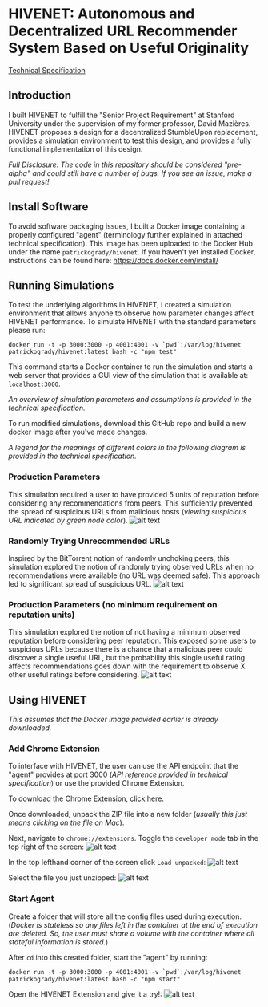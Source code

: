 # HIVENET: Autonomous and Decentralized URL Recommender System Based on Useful Originality
[Technical Specification](https://hackmd.io/@patrickogrady/hivenet)

## Introduction
I built HIVENET to fulfill the "Senior Project Requirement" at Stanford
University under the supervision of my former professor, David Mazières. HIVENET
proposes a design for a decentralized StumbleUpon replacement, provides a
simulation environment to test this design, and provides a fully functional
implementation of this design.

*Full Disclosure: The code in this repository should be considered "pre-alpha"
and could still have a number of bugs. If you see an issue, make a pull request!*

## Install Software
To avoid software packaging issues, I built a Docker image containing a properly
configured "agent" (terminology further explained in attached technical
specification). This image has been uploaded to the Docker Hub under the name
`patrickogrady/hivenet`. If you haven't yet installed Docker, instructions can
be found here: https://docs.docker.com/install/

## Running Simulations
To test the underlying algorithms in HIVENET, I created a simulation
environment that allows anyone to observe how parameter changes affect HIVENET
performance. To simulate HIVENET with the standard parameters please run:
```
docker run -t -p 3000:3000 -p 4001:4001 -v `pwd`:/var/log/hivenet patrickogrady/hivenet:latest bash -c "npm test"
```

This command starts a Docker container to run the simulation and starts a
web server that provides a GUI view of the simulation that is available at:
`localhost:3000`.

*An overview of simulation parameters and assumptions is provided in the
technical specification.*

To run modified simulations, download this GitHub repo and build a new docker
image after you've made changes.

*A legend for the meanings of different colors in the following diagram is
provided in the technical specification.*

### Production Parameters
This simulation required a user to have provided 5 units of reputation before
considering any recommendations from peers. This sufficiently prevented the
spread of suspicious URLs from malicious hosts (*viewing suspicious URL
indicated by green node color*).
![alt text](https://github.com/uncompany/hivenet/raw/master/readmeAssets/image1.png)
### Randomly Trying Unrecommended URLs
Inspired by the BitTorrent notion of randomly unchoking peers, this simulation
explored the notion of randomly trying observed URLs when no recommendations
were available (no URL was deemed safe). This approach led to significant spread
of suspicious URL.
![alt text](https://github.com/uncompany/hivenet/raw/master/readmeAssets/image3.png)

### Production Parameters (no minimum requirement on reputation units)
This simulation explored the notion of not having a minimum observed reputation
before considering peer reputation. This exposed some users to suspicious URLs
because there is a chance that a malicious peer could discover a single useful
URL, but the probability this single useful rating affects recommendations goes
down with the requirement to observe X other useful ratings before considering.
![alt text](https://github.com/uncompany/hivenet/raw/master/readmeAssets/image2.png)

## Using HIVENET
*This assumes that the Docker image provided earlier is already downloaded.*

### Add Chrome Extension
To interface with HIVENET, the user can use the API endpoint that the "agent"
provides at port 3000 (*API reference provided in technical specification*) or
use the provided Chrome Extension.

To download the Chrome Extension, [click here](https://github.com/uncompany/hivenet/raw/master/readmeAssets/chrome-extension.zip?raw=true).

Once downloaded, unpack the ZIP file into a new folder (*usually this just means
clicking on the file on Mac*).

Next, navigate to `chrome://extensions`. Toggle the `developer mode` tab in the
top right of the screen:
![alt text](https://github.com/uncompany/hivenet/raw/master/readmeAssets/image4.png)

In the top lefthand corner of the screen click `Load unpacked`:
![alt text](https://github.com/uncompany/hivenet/raw/master/readmeAssets/image5.png)

Select the file you just unzipped:
![alt text](https://github.com/uncompany/hivenet/raw/master/readmeAssets/image6.png)


### Start Agent
Create a folder that will store all the config files used during execution.
(*Docker is stateless so any files left in the container at the end of execution
are deleted. So, the user must share a volume with the container where all
stateful information is stored.*)

After `cd` into this created folder, start the "agent" by running:
```
docker run -t -p 3000:3000 -p 4001:4001 -v `pwd`:/var/log/hivenet patrickogrady/hivenet:latest bash -c "npm start"
```

Open the HIVENET Extension and give it a try!:
![alt text](https://github.com/uncompany/hivenet/raw/master/readmeAssets/image7.png)
